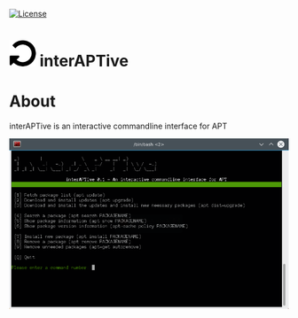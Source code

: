 [![License](https://img.shields.io/badge/license-GPL3-brightgreen.svg)](LICENSE)

![logo](https://raw.githubusercontent.com/yafp/interAPTive/master/doc/fa-repeat_64_0_000000_none.png) interAPTive
==========

# About
interAPTive is an interactive commandline interface for APT


![UI](https://raw.githubusercontent.com/yafp/interAPTive/master/doc/current_ui.png)
